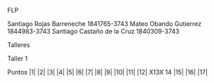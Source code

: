 FLP

Santiago Rojas Barreneche 1841765-3743
Mateo Obando Gutierrez 1844983-3743 
Santiago Castaño de la Cruz 1840309-3743

Talleres

Taller 1

Puntos
|1| |2| |3| |4| |5| |6| |7| |8| |9| |10| |11| |12| X13X 14 |15| |16| |17|
